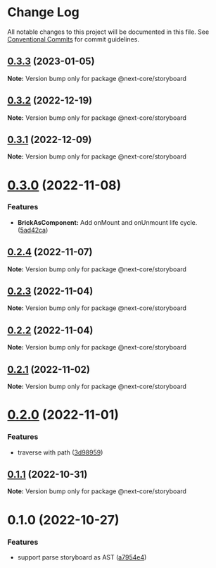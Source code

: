 # Change Log

All notable changes to this project will be documented in this file.
See [Conventional Commits](https://conventionalcommits.org) for commit guidelines.

## [0.3.3](https://github.com/easyops-cn/next-core/compare/@next-core/storyboard@0.3.2...@next-core/storyboard@0.3.3) (2023-01-05)

**Note:** Version bump only for package @next-core/storyboard





## [0.3.2](https://github.com/easyops-cn/next-core/compare/@next-core/storyboard@0.3.1...@next-core/storyboard@0.3.2) (2022-12-19)

**Note:** Version bump only for package @next-core/storyboard





## [0.3.1](https://github.com/easyops-cn/next-core/compare/@next-core/storyboard@0.3.0...@next-core/storyboard@0.3.1) (2022-12-09)

**Note:** Version bump only for package @next-core/storyboard





# [0.3.0](https://github.com/easyops-cn/next-core/compare/@next-core/storyboard@0.2.4...@next-core/storyboard@0.3.0) (2022-11-08)

### Features

- **BrickAsComponent:** Add onMount and onUnmount life cycle. ([5ad42ca](https://github.com/easyops-cn/next-core/commit/5ad42ca71cb2b6c758715178eac9ec6eb6672a4d))

## [0.2.4](https://github.com/easyops-cn/next-core/compare/@next-core/storyboard@0.2.3...@next-core/storyboard@0.2.4) (2022-11-07)

**Note:** Version bump only for package @next-core/storyboard

## [0.2.3](https://github.com/easyops-cn/next-core/compare/@next-core/storyboard@0.2.2...@next-core/storyboard@0.2.3) (2022-11-04)

**Note:** Version bump only for package @next-core/storyboard

## [0.2.2](https://github.com/easyops-cn/next-core/compare/@next-core/storyboard@0.2.1...@next-core/storyboard@0.2.2) (2022-11-04)

**Note:** Version bump only for package @next-core/storyboard

## [0.2.1](https://github.com/easyops-cn/next-core/compare/@next-core/storyboard@0.2.0...@next-core/storyboard@0.2.1) (2022-11-02)

**Note:** Version bump only for package @next-core/storyboard

# [0.2.0](https://github.com/easyops-cn/next-core/compare/@next-core/storyboard@0.1.1...@next-core/storyboard@0.2.0) (2022-11-01)

### Features

- traverse with path ([3d98959](https://github.com/easyops-cn/next-core/commit/3d989591bf201cb41c33562b47cdd58986028554))

## [0.1.1](https://github.com/easyops-cn/next-core/compare/@next-core/storyboard@0.1.0...@next-core/storyboard@0.1.1) (2022-10-31)

**Note:** Version bump only for package @next-core/storyboard

# 0.1.0 (2022-10-27)

### Features

- support parse storyboard as AST ([a7954e4](https://github.com/easyops-cn/next-core/commit/a7954e462c7ffeabf49e1f121b6b1702375c23bb))
